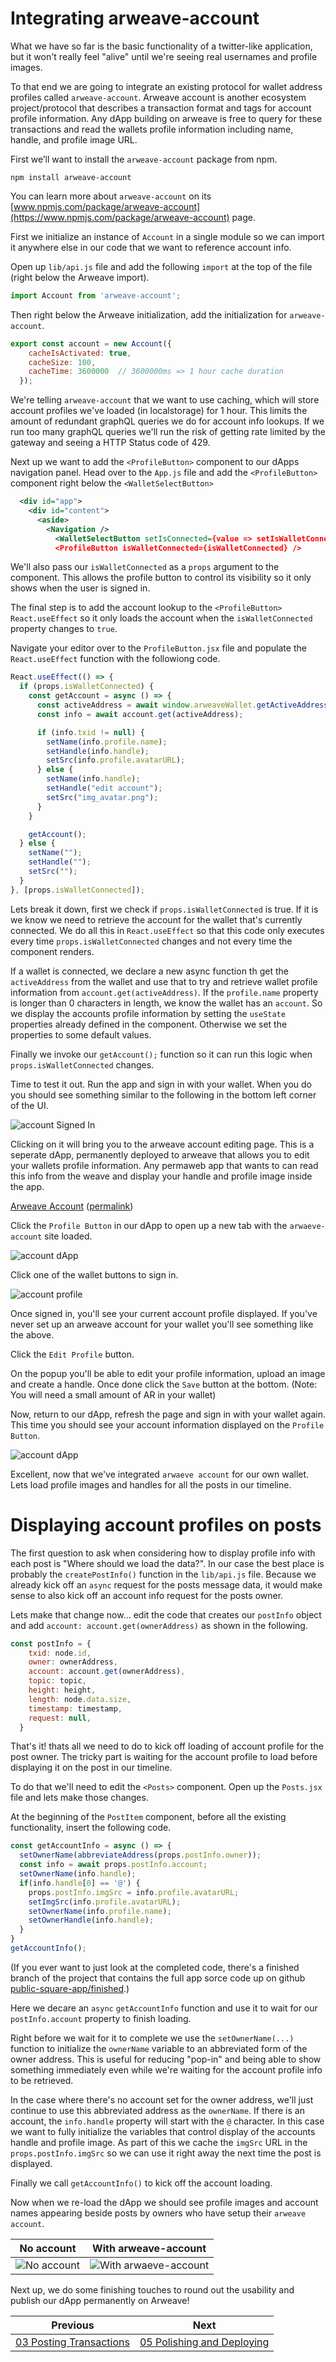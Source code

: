 # Integrating arweave-account
What we have so far is the basic functionality of a twitter-like application, but it won't really feel "alive" until we're seeing real usernames and profile images.

To that end we are going to integrate an existing protocol for wallet address profiles called `arweave-account`. Arweave account is another ecosystem project/protocol that describes a transaction format and tags for account profile information. Any dApp building on arweave is free to query for these transactions and read the wallets profile information including name, handle, and profile image URL.

First we’ll want to install the `arweave-account` package from npm.
```
npm install arweave-account
```

You can learn more about `arweave-account` on its [www.npmjs.com/package/arweave-account](https://www.npmjs.com/package/arweave-account) page.

First we initialize an instance of `Account` in a single module so we can import it anywhere else in our code that we want to reference account info.

Open up `lib/api.js` file and add the following `import` at the top of the file (right below the Arweave import).

```js
import Account from 'arweave-account';
```

Then right below the Arweave initialization, add the initialization for `arweave-account`.

```js
export const account = new Account({
    cacheIsActivated: true,
    cacheSize: 100,
    cacheTime: 3600000  // 3600000ms => 1 hour cache duration
  });
```
We're telling `arweave-account` that we want to use caching, which will store account profiles we've loaded (in localstorage) for 1 hour. This limits the amount of redundant graphQL queries we do for account info lookups. If we run too many graphQL queries we'll run the risk of getting rate limited by the gateway and seeing a HTTP Status code of 429.

Next up we want to add the `<ProfileButton>` component to our dApps navigation panel. Head over to the `App.js` file and add the `<ProfileButton>` component right below the `<WalletSelectButton>`

```xml
  <div id="app">
    <div id="content">
      <aside>
        <Navigation />
          <WalletSelectButton setIsConnected={value => setIsWalletConnected(value)} />
          <ProfileButton isWalletConnected={isWalletConnected} />
```
We'll also pass our `isWalletConnected` as a `props` argument to the component. This allows the profile button to control its visibility so it only shows when the user is signed in.

The final step is to add the account lookup to the `<ProfileButton>` `React.useEffect` so it only loads the account when the `isWalletConnected` property changes to `true`.

Navigate your editor over to the `ProfileButton.jsx` file and populate the `React.useEffect` function with the followiong code.

```js
React.useEffect(() => {
  if (props.isWalletConnected) {
    const getAccount = async () => {
      const activeAddress = await window.arweaveWallet.getActiveAddress();
      const info = await account.get(activeAddress);

      if (info.txid != null) {
        setName(info.profile.name);
        setHandle(info.handle);
        setSrc(info.profile.avatarURL);
      } else {
        setName(info.handle);
        setHandle("edit account");
        setSrc("img_avatar.png");
      }
    }

    getAccount();
  } else {
    setName("");
    setHandle("");
    setSrc("");
  }
}, [props.isWalletConnected]);
```

Lets break it down, first we check if `props.isWalletConnected` is true. If it is we know we need to retrieve the account for the wallet that's currently connected. We do all this in `React.useEffect` so that this code only executes every time `props.isWalletConnected` changes and not every time the component renders.

If a wallet is connected, we declare a new async function th get the `activeAddress` from the wallet  and use that to try and retrieve wallet profile information from `account.get(activeAddress)`. If the `profile.name` property is longer than 0 characters in length, we know the wallet has an `account`. So we display the accounts profile information by setting the `useState` properties already defined in the component. Otherwise we set the properties to some default values.

Finally we invoke our `getAccount();` function so it can run this logic when `props.isWalletConnected` changes. 

Time to test it out. Run the app and sign in with your wallet. When you do you should see something similar to the following in the bottom left corner of the UI.

![account Signed In](images/image26.png)

Clicking on it will bring you to the arweave account editing page. This is a seperate dApp, permanently deployed to arweave that allows you to edit your wallets profile information. Any permaweb app that wants to can read this info from the weave and display your handle and profile image inside the app.

[Arweave Account](https://acount.metaweave.xyz) ([permalink](arweave.net/BYn976Gt4S4u-Kn7D0QxFLGlbko2GbHdJPVkZ_o2uGU))

Click the `Profile Button` in our dApp to open up a new tab with the `arwaeve-account` site loaded.

![account dApp](images/image27.png)

Click one of the wallet buttons to sign in.

![account profile](images/image28.png)

Once signed in, you'll see your current account profile displayed. If you've never set up an arweave account for your wallet you'll see something like the above.

Click the `Edit Profile` button.

On the popup you'll be able to edit your profile information, upload an image and create a handle. Once done click the `Save` button at the bottom. (Note: You will need a small amount of AR in your wallet)

Now, return to our dApp, refresh the page and sign in with your wallet again. This time you should see your account information displayed on the `Profile Button`.

![account dApp](images/image29.png)

Excellent, now that we've integrated `arwaeve account` for our own wallet. Lets load profile images and handles for all the posts in our timeline.

# Displaying account profiles on posts

The first question to ask when considering how to display profile info with each post is "Where should we load the data?". In our case the best place is probably the `createPostInfo()` function in the `lib/api.js` file. Because we already kick off an `async` request for the posts message data, it would make sense to also kick off an account info request for the posts owner.

Lets make that change now... edit the code that creates our `postInfo` object and add `account: account.get(ownerAddress)` as shown in the following.

```js
const postInfo = {
    txid: node.id,
    owner: ownerAddress,
    account: account.get(ownerAddress),
    topic: topic,
    height: height,
    length: node.data.size,
    timestamp: timestamp,
    request: null,
  }
```

That's it! thats all we need to do to kick off loading of account profile for the post owner. The tricky part is waiting for the account profile to load before displaying it on the post in our timeline.

To do that we'll need to edit the `<Posts>` component. Open up the `Posts.jsx` file and lets make those changes.

At the beginning of the `PostItem` component, before all the existing functionality, insert the following code.

```js
const getAccountInfo = async () => {
  setOwnerName(abbreviateAddress(props.postInfo.owner));
  const info = await props.postInfo.account;
  setOwnerName(info.handle);
  if(info.handle[0] == '@') {
    props.postInfo.imgSrc = info.profile.avatarURL;
    setImgSrc(info.profile.avatarURL);
    setOwnerName(info.profile.name);
    setOwnerHandle(info.handle);
  } 
}
getAccountInfo();
```
(If you ever want to just look at the completed code, there's a finished branch of the project that contains the full app sorce code  up on github  [public-square-app/finished](https://github.com/DanMacDonald/public-square-app/tree/finished).)


Here we decare an `async` `getAccountInfo` function and use it to wait for our `postInfo.account` property to finish loading.

Right before we wait for it to complete we use the `setOwnerName(...)` function to initialize the `ownerName` variable to an abbreviated form of the owner address. This is useful for reducing "pop-in" and being able to show something immediately even while we're waiting for the account profile info to be retrieved.

In the case where there's no account set for the owner address, we'll just continue to use this abbreviated address as the `ownerName`. If there is an account, the `info.handle` property will start with the `@` character. In this case we want to fully initialize the variables that control display of the accounts handle and profile image. As part of this we cache the `imgSrc` URL in the `props.postInfo.imgSrc` so we can use it right away the next time the post is displayed.

Finally we call `getAccountInfo()` to kick off the account loading. 

Now when we re-load the dApp we should see profile images and account names appearing beside posts by owners who have setup their `arweave account`.


| No account | With arweave-account|
|--------|------|
|![No account](images/image30.png)|![With arwaeve-account](images/image31.png)|

Next up, we do some finishing touches to round out the usability and publish our dApp permanently on Arweave!


| Previous | Next |
| -- | -- |
| [03 Posting Transactions](03-PostingTransactions.md)| [05 Polishing and Deploying](05-PolishingAndDeploying.md#polishing-and-deploying)
